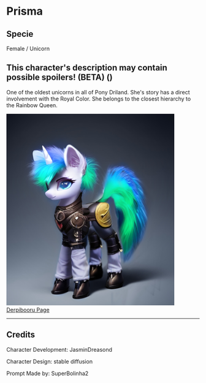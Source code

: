 # Prisma

## Specie

Female / Unicorn

## This character's description may contain possible spoilers! (BETA) ()

One of the oldest unicorns in all of Pony Driland. She's story has a direct involvement with the Royal Color. She belongs to the closest hierarchy to the Rainbow Queen.

<img src="https://github.com/Pony-Driland/Website/blob/main/docs/img/characters/prisma/ref.jpg?raw=true" height="500">
<a href="" target="_blank">Derpibooru Page</a>

<hr/>

## Credits

Character Development: JasminDreasond

Character Design: stable diffusion

Prompt Made by: SuperBolinha2